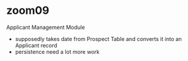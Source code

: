 zoom09
======

Applicant Management Module

 - supposedly takes date from Prospect Table and converts it into an Applicant record
 - persistence need a lot more work
